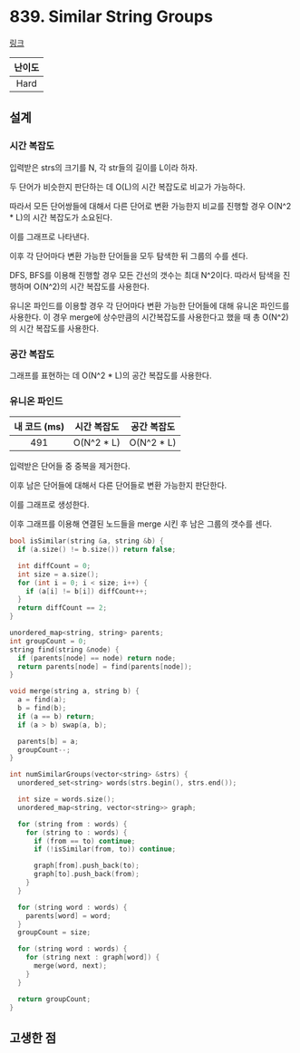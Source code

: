 # 839. Similar String Groups

[링크](https://leetcode.com/problems/similar-string-groups/description/)

| 난이도 |
| :----: |
|  Hard  |

## 설계

### 시간 복잡도

입력받은 strs의 크기를 N, 각 str들의 길이를 L이라 하자.

두 단어가 비슷한지 판단하는 데 O(L)의 시간 복잡도로 비교가 가능하다.

따라서 모든 단어쌍들에 대해서 다른 단어로 변환 가능한지 비교를 진행할 경우 O(N^2 \* L)의 시간 복잡도가 소요된다.

이를 그래프로 나타낸다.

이후 각 단어마다 변환 가능한 단어들을 모두 탐색한 뒤 그룹의 수를 센다.

DFS, BFS를 이용해 진행할 경우 모든 간선의 갯수는 최대 N^2이다. 따라서 탐색을 진행하며 O(N^2)의 시간 복잡도를 사용한다.

유니온 파인드를 이용할 경우 각 단어마다 변환 가능한 단어들에 대해 유니온 파인드를 사용한다. 이 경우 merge에 상수만큼의 시간복잡도를 사용한다고 했을 때 총 O(N^2)의 시간 복잡도를 사용한다.

### 공간 복잡도

그래프를 표현하는 데 O(N^2 * L)의 공간 복잡도를 사용한다.

### 유니온 파인드

| 내 코드 (ms) | 시간 복잡도 | 공간 복잡도 |
| :----------: | :---------: | :---------: |
|     491      | O(N^2 * L)  | O(N^2 * L)  |

입력받은 단어들 중 중복을 제거한다.

이후 남은 단어들에 대해서 다른 단어들로 변환 가능한지 판단한다.

이를 그래프로 생성한다.

이후 그래프를 이용해 연결된 노드들을 merge 시킨 후 남은 그룹의 갯수를 센다.

```cpp
bool isSimilar(string &a, string &b) {
  if (a.size() != b.size()) return false;

  int diffCount = 0;
  int size = a.size();
  for (int i = 0; i < size; i++) {
    if (a[i] != b[i]) diffCount++;
  }
  return diffCount == 2;
}

unordered_map<string, string> parents;
int groupCount = 0;
string find(string &node) {
  if (parents[node] == node) return node;
  return parents[node] = find(parents[node]);
}

void merge(string a, string b) {
  a = find(a);
  b = find(b);
  if (a == b) return;
  if (a > b) swap(a, b);

  parents[b] = a;
  groupCount--;
}

int numSimilarGroups(vector<string> &strs) {
  unordered_set<string> words(strs.begin(), strs.end());

  int size = words.size();
  unordered_map<string, vector<string>> graph;

  for (string from : words) {
    for (string to : words) {
      if (from == to) continue;
      if (!isSimilar(from, to)) continue;

      graph[from].push_back(to);
      graph[to].push_back(from);
    }
  }

  for (string word : words) {
    parents[word] = word;
  }
  groupCount = size;

  for (string word : words) {
    for (string next : graph[word]) {
      merge(word, next);
    }
  }

  return groupCount;
}
```

## 고생한 점
